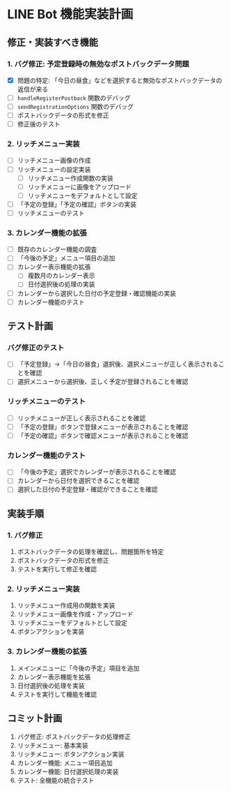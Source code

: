 # LINE Bot 機能実装計画

## 修正・実装すべき機能

### 1. バグ修正: 予定登録時の無効なポストバックデータ問題
- [x] 問題の特定: 「今日の昼食」などを選択すると無効なポストバックデータの返信が来る
- [ ] `handleRegisterPostback` 関数のデバッグ
- [ ] `sendRegistrationOptions` 関数のデバッグ
- [ ] ポストバックデータの形式を修正
- [ ] 修正後のテスト

### 2. リッチメニュー実装
- [ ] リッチメニュー画像の作成
- [ ] リッチメニューの設定実装
  - [ ] リッチメニュー作成関数の実装
  - [ ] リッチメニューに画像をアップロード
  - [ ] リッチメニューをデフォルトとして設定
- [ ] 「予定の登録」「予定の確認」ボタンの実装
- [ ] リッチメニューのテスト

### 3. カレンダー機能の拡張
- [ ] 既存のカレンダー機能の調査
- [ ] 「今後の予定」メニュー項目の追加
- [ ] カレンダー表示機能の拡張
  - [ ] 複数月のカレンダー表示
  - [ ] 日付選択後の処理の実装
- [ ] カレンダーから選択した日付の予定登録・確認機能の実装
- [ ] カレンダー機能のテスト

## テスト計画

### バグ修正のテスト
- [ ] 「予定登録」→「今日の昼食」選択後、選択メニューが正しく表示されることを確認
- [ ] 選択メニューから選択後、正しく予定が登録されることを確認

### リッチメニューのテスト
- [ ] リッチメニューが正しく表示されることを確認
- [ ] 「予定の登録」ボタンで登録メニューが表示されることを確認
- [ ] 「予定の確認」ボタンで確認メニューが表示されることを確認

### カレンダー機能のテスト
- [ ] 「今後の予定」選択でカレンダーが表示されることを確認
- [ ] カレンダーから日付を選択できることを確認
- [ ] 選択した日付の予定登録・確認ができることを確認

## 実装手順

### 1. バグ修正
1. ポストバックデータの処理を確認し、問題箇所を特定
2. ポストバックデータの形式を修正
3. テストを実行して修正を確認

### 2. リッチメニュー実装
1. リッチメニュー作成用の関数を実装
2. リッチメニュー画像を作成・アップロード
3. リッチメニューをデフォルトとして設定
4. ボタンアクションを実装

### 3. カレンダー機能の拡張
1. メインメニューに「今後の予定」項目を追加
2. カレンダー表示機能を拡張
3. 日付選択後の処理を実装
4. テストを実行して機能を確認

## コミット計画

1. バグ修正: ポストバックデータの処理修正
2. リッチメニュー: 基本実装
3. リッチメニュー: ボタンアクション実装
4. カレンダー機能: メニュー項目追加
5. カレンダー機能: 日付選択処理の実装
6. テスト: 全機能の統合テスト 